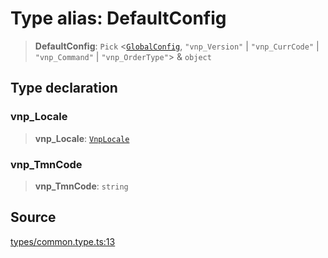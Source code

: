 # Type alias: DefaultConfig

> **DefaultConfig**: `Pick` \<[`GlobalConfig`](GlobalConfig.md), `"vnp_Version"` \| `"vnp_CurrCode"` \| `"vnp_Command"` \| `"vnp_OrderType"`\> & `object`

## Type declaration

### vnp\_Locale

> **vnp\_Locale**: [`VnpLocale`](../enumerations/VnpLocale.md)

### vnp\_TmnCode

> **vnp\_TmnCode**: `string`

## Source

[types/common.type.ts:13](https://github.com/lehuygiang28/vnpay/blob/e8e94e8a800b1952e47648e8b76237a738bccbb7/src/types/common.type.ts#L13)
